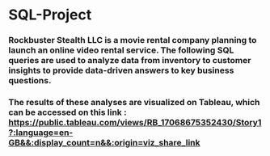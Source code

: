 # SQL-Project
### Rockbuster Stealth LLC is a movie rental company planning to launch an online video rental service. The following SQL queries are used to analyze data from inventory to customer insights to provide data-driven answers to key business questions.
### The results of these analyses are visualized on Tableau, which can be accessed on this link : https://public.tableau.com/views/RB_17068675352430/Story1?:language=en-GB&&:display_count=n&&:origin=viz_share_link
